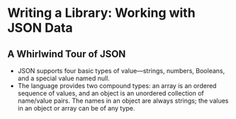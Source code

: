 # Writing a Library: Working with JSON Data

## A Whirlwind Tour of JSON

- JSON supports four basic types of value—strings, numbers, Booleans, and a special value named null.
- The language provides two compound types: an array is an ordered sequence of values, and an object is an unordered collection of name/value pairs. The names in an object are always strings; the values in an object or array can be of any type.